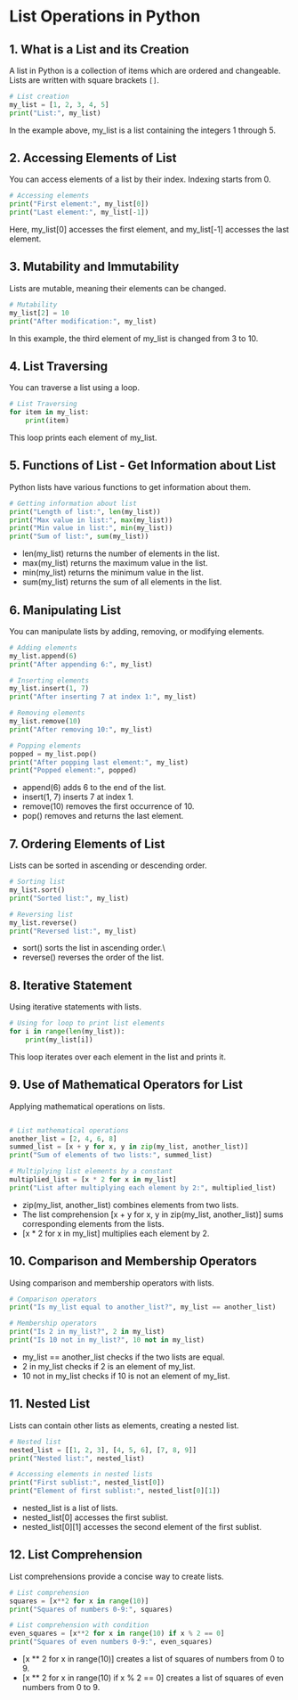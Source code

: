 # List Operations in Python

## 1. What is a List and its Creation

A list in Python is a collection of items which are ordered and changeable. Lists are written with square brackets `[]`.

```python
# List creation
my_list = [1, 2, 3, 4, 5]
print("List:", my_list)
```
In the example above, my_list is a list containing the integers 1 through 5.

## 2. Accessing Elements of List
You can access elements of a list by their index. Indexing starts from 0.

```python
# Accessing elements
print("First element:", my_list[0])
print("Last element:", my_list[-1])
```
Here, my_list[0] accesses the first element, and my_list[-1] accesses the last element.

## 3. Mutability and Immutability
Lists are mutable, meaning their elements can be changed.

```python
# Mutability
my_list[2] = 10
print("After modification:", my_list)
```
In this example, the third element of my_list is changed from 3 to 10.

## 4. List Traversing
You can traverse a list using a loop.

```python
# List Traversing
for item in my_list:
    print(item)
```
This loop prints each element of my_list.

## 5. Functions of List - Get Information about List
Python lists have various functions to get information about them.

```python
# Getting information about list
print("Length of list:", len(my_list))
print("Max value in list:", max(my_list))
print("Min value in list:", min(my_list))
print("Sum of list:", sum(my_list))
```
- len(my_list) returns the number of elements in the list.
- max(my_list) returns the maximum value in the list.
- min(my_list) returns the minimum value in the list.
- sum(my_list) returns the sum of all elements in the list.

## 6. Manipulating List
You can manipulate lists by adding, removing, or modifying elements.

```python
# Adding elements
my_list.append(6)
print("After appending 6:", my_list)

# Inserting elements
my_list.insert(1, 7)
print("After inserting 7 at index 1:", my_list)

# Removing elements
my_list.remove(10)
print("After removing 10:", my_list)

# Popping elements
popped = my_list.pop()
print("After popping last element:", my_list)
print("Popped element:", popped)
```
- append(6) adds 6 to the end of the list.
- insert(1, 7) inserts 7 at index 1.
- remove(10) removes the first occurrence of 10.
- pop() removes and returns the last element.

## 7. Ordering Elements of List

Lists can be sorted in ascending or descending order.
```python
# Sorting list
my_list.sort()
print("Sorted list:", my_list)

# Reversing list
my_list.reverse()
print("Reversed list:", my_list)
```
- sort() sorts the list in ascending order.\
- reverse() reverses the order of the list.

## 8. Iterative Statement
Using iterative statements with lists.

```python
# Using for loop to print list elements
for i in range(len(my_list)):
    print(my_list[i])
```
This loop iterates over each element in the list and prints it.

## 9. Use of Mathematical Operators for List
Applying mathematical operations on lists.

```python

# List mathematical operations
another_list = [2, 4, 6, 8]
summed_list = [x + y for x, y in zip(my_list, another_list)]
print("Sum of elements of two lists:", summed_list)

# Multiplying list elements by a constant
multiplied_list = [x * 2 for x in my_list]
print("List after multiplying each element by 2:", multiplied_list)
```
- zip(my_list, another_list) combines elements from two lists.
- The list comprehension [x + y for x, y in zip(my_list, another_list)] sums corresponding elements from the lists.
- [x * 2 for x in my_list] multiplies each element by 2.

## 10. Comparison and Membership Operators
Using comparison and membership operators with lists.

```python
# Comparison operators
print("Is my_list equal to another_list?", my_list == another_list)

# Membership operators
print("Is 2 in my_list?", 2 in my_list)
print("Is 10 not in my_list?", 10 not in my_list)
```
- my_list == another_list checks if the two lists are equal.
- 2 in my_list checks if 2 is an element of my_list.
- 10 not in my_list checks if 10 is not an element of my_list.

## 11. Nested List
Lists can contain other lists as elements, creating a nested list.

```python
# Nested list
nested_list = [[1, 2, 3], [4, 5, 6], [7, 8, 9]]
print("Nested list:", nested_list)

# Accessing elements in nested lists
print("First sublist:", nested_list[0])
print("Element of first sublist:", nested_list[0][1])
```
- nested_list is a list of lists.
- nested_list[0] accesses the first sublist.
- nested_list[0][1] accesses the second element of the first sublist.

## 12. List Comprehension
List comprehensions provide a concise way to create lists.

```python
# List comprehension
squares = [x**2 for x in range(10)]
print("Squares of numbers 0-9:", squares)

# List comprehension with condition
even_squares = [x**2 for x in range(10) if x % 2 == 0]
print("Squares of even numbers 0-9:", even_squares)
```
- [x ** 2 for x in range(10)] creates a list of squares of numbers from 0 to 9.
- [x ** 2 for x in range(10) if x % 2 == 0] creates a list of squares of even numbers from 0 to 9.

